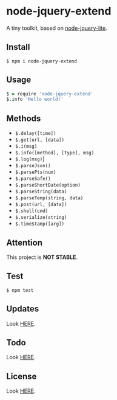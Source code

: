 # node-jquery-extend

A tiny toolkit, based on [node-jquery-lite](https://github.com/phonowell/node-jquery-lite).

## Install

```shell
$ npm i node-jquery-extend
```

## Usage

```coffeescript
$ = require 'node-jquery-extend'
$.info 'Hello world!'
```

## Methods

- `$.delay([time])`
- `$.get(url, [data])`
- `$.i(msg)`
- `$.info([method], [type], msg)`
- `$.log(msg)`]
- `$.parseJson()`
- `$.parsePts(num)`
- `$.parseSafe()`
- `$.parseShortDate(option)`
- `$.parseString(data)`
- `$.parseTemp(string, data)`
- `$.post(url, [data])`
- `$.shell(cmd)`
- `$.serialize(string)`
- `$.timeStamp([arg])`
    
## Attention

This project is **NOT STABLE**.

## Test

```shell
$ npm test
```

## Updates

Look [HERE](update.md).

## Todo

Look [HERE](todo.md).

## License

Look [HERE](license.md).
